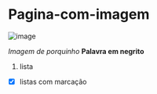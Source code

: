 # Pagina-com-imagem
![image](https://user-images.githubusercontent.com/81888352/117698388-11fff880-b19a-11eb-8411-2d53d7b1e5b5.png)

*Imagem de porquinho*
**Palavra em negrito**
1. lista
- [x] listas com marcação
